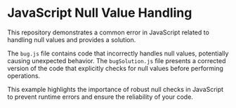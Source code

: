 # JavaScript Null Value Handling

This repository demonstrates a common error in JavaScript related to handling null values and provides a solution.

The `bug.js` file contains code that incorrectly handles null values, potentially causing unexpected behavior.  The `bugSolution.js` file presents a corrected version of the code that explicitly checks for null values before performing operations.

This example highlights the importance of robust null checks in JavaScript to prevent runtime errors and ensure the reliability of your code.